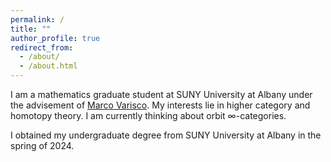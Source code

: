 ```yaml
---
permalink: /
title: ""
author_profile: true
redirect_from: 
  - /about/
  - /about.html
---
```


I am a mathematics graduate student at SUNY University at Albany under the advisement of [Marco Varisco](https://varisco.info). My interests lie in higher category and homotopy theory. I am currently thinking about orbit ∞-categories.

I obtained my undergraduate degree from SUNY University at Albany in the spring of 2024.

